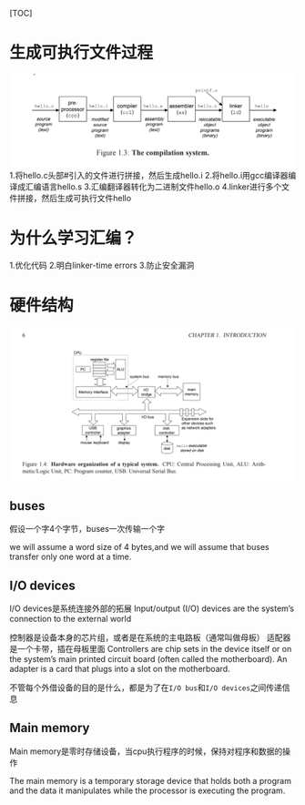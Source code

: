 [TOC]
# 生成可执行文件过程
![](./compilation.png)
1.将hello.c头部#引入的文件进行拼接，然后生成hello.i
2.将hello.i用gcc编译器编译成汇编语言hello.s
3.汇编翻译器转化为二进制文件hello.o
4.linker进行多个文件拼接，然后生成可执行文件hello
# 为什么学习汇编？
1.优化代码
2.明白linker-time errors
3.防止安全漏洞


# 硬件结构
![](./hardware.png)
## buses
假设一个字4个字节，buses一次传输一个字

we will assume a word size of 4 bytes,and we will assume that buses transfer only one word at a time.

## I/O devices
I/O devices是系统连接外部的拓展
Input/output (I/O) devices are the system’s connection to the external world

控制器是设备本身的芯片组，或者是在系统的主电路板（通常叫做母板）
适配器是一个卡带，插在母板里面
Controllers are chip sets in the device itself or on the system’s main printed circuit board (often called the motherboard). An adapter is a card that plugs into a slot on the motherboard.

不管每个外借设备的目的是什么，都是为了在`I/O bus`和`I/O devices`之间传递信息

## Main memory
Main memory是零时存储设备，当cpu执行程序的时候，保持对程序和数据的操作

The main memory is a temporary storage device that holds both a program and the data it manipulates
while the processor is executing the program.